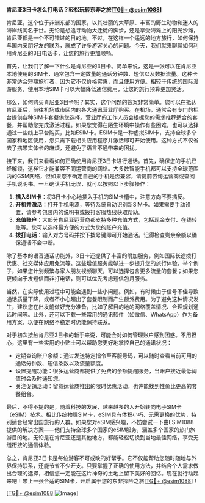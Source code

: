 **肯尼亚3日卡怎么打电话？轻松玩转东非之旅[[TG💪+ @esim1088](https://t.me/s/esim1088)]**

肯尼亚，这个位于非洲东部的国家，以其壮丽的大草原、丰富的野生动物和迷人的海岸线闻名于世。无论是想追寻动物大迁徙的脚步，还是享受海滩上的阳光沙滩，肯尼亚都是一个不可错过的目的地。不过，在这样一个遥远的地方旅行，如何保持与国内亲朋好友的联系，就成了许多游客关心的问题。今天，我们就来聊聊如何利用肯尼亚的3日电话卡，让您的旅行更加顺畅。

首先，让我们了解一下什么是肯尼亚的3日卡。简单来说，这是一张可以在肯尼亚本地使用的SIM卡，通常包含一定数量的通话分钟数、短信以及数据流量。这种卡非常适合短期旅行者，因为它不仅价格实惠，而且使用方便。相较于传统的国际漫游服务，使用本地SIM卡可以大幅降低通信费用，让您的旅行预算更加灵活。

那么，如何购买肯尼亚3日卡呢？其实，这个问题的答案非常简单。您可以在抵达肯尼亚后，前往机场或市区内的各大通讯营业厅购买。在机场，通常会有专门的柜台提供各种SIM卡套餐供您选择。营业厅的工作人员会根据您的需求推荐适合的套餐，并帮助您完成激活过程。如果您觉得在陌生环境中操作有些困难，也可以选择通过一些线上平台购买，比如ESIM卡。ESIM卡是一种虚拟SIM卡，支持全球多个国家和地区使用，您只需下载相关应用程序并激活即可开始使用。这种方式不仅省去了携带实体卡的麻烦，还避免了语言不通带来的困扰。

接下来，我们来看看如何正确使用肯尼亚3日卡进行通话。首先，确保您的手机已经解锁，这样它才能兼容不同运营商的网络。大多数智能手机都可以支持全球范围内的GSM网络，但如果您不确定自己的手机是否兼容，请提前咨询运营商或查阅手机说明书。一旦确认手机无误，就可以按照以下步骤操作：

1. **插入SIM卡**：将3日卡小心地插入手机的SIM卡槽中，注意方向不要插反。
2. **开机并激活**：打开手机电源，等待系统自动识别新SIM卡。如果需要手动设置，请参考包装内的说明书或拨打客服热线获取帮助。
3. **充值账户**：大部分肯尼亚运营商都支持多种充值方式，包括现金支付、在线转账等。您可以选择最方便的方式为您的账户充值。
4. **拨打电话**：输入对方号码并按下拨号键即可开始通话。记得检查剩余余额以确保通话不会中断。

除了基本的语音通话功能外，3日卡还提供了丰富的附加服务，例如国际长途拨打优惠、社交媒体应用免流等。这些增值服务能够进一步提升您的旅行体验。举个例子，如果您计划频繁与家人朋友视频聊天，可以选择包含更多流量的套餐；如果您更倾向于发短信而非打电话，则可以优先考虑短信包月服务。

当然，在实际使用过程中可能会遇到一些小问题。例如，有时候由于信号不佳导致通话质量下降，或者不小心超出了套餐限制而产生额外费用。为了避免这种情况发生，建议您在出发前做好充分准备，比如了解目的地的网络覆盖情况、合理规划通话时间等。此外，还可以下载一些常用的通讯软件（如微信、WhatsApp）作为备用方案，以便在网络不稳定时仍能保持联系。

对于初次接触肯尼亚3日卡的新手来说，可能会对如何管理账户感到困惑。不用担心，这里有一些实用的小贴士可以帮助您更好地掌控自己的通讯状况：

- 定期查询账户余额：通过发送特定指令至客服号码，可以随时查看当前可用的通话分钟数、短信条数以及流量额度。
- 设置提醒功能：很多运营商都提供了免费的余额提醒服务，当账户接近最低阈值时会及时通知您。
- 关注促销活动：留意运营商推出的限时优惠活动，也许能找到性价比更高的套餐组合。

最后，不得不提的是，随着科技的发展，越来越多的人开始转向电子SIM卡（eSIM）技术。相比传统物理SIM卡，eSIM具有体积小巧、无需更换的优势，特别适合经常出国旅行的人群。如果您对eSIM感兴趣，不妨尝试一下由ESIM1088提供的解决方案——他们支持全球多个国家的eSIM服务，涵盖多个国家的热门旅游目的地。无论是在肯尼亚还是其他地方，都能轻松切换到当地最佳网络，享受无缝衔接的通信体验。

总之，肯尼亚3日卡是每位游客不可或缺的好帮手。它不仅能帮助您随时随地与外界保持联系，还能节省不少开支。只要掌握了正确的使用方法，并结合个人需求做出合理的选择，相信您一定能在这片神奇的土地上留下美好的回忆。现在就行动起来吧！带上一张合适的SIM卡，开启属于您的东非探险之旅[[TG💪+ @esim1088](https://t.me/s/esim1088)]！

[[TG💪+ @esim1088](https://t.me/s/esim1088) ![Image](https://i.postimg.cc/4NQfJmqS/Snipaste-2025-05-13-00-14-12.png)]